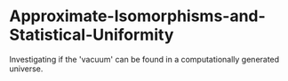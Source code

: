 # Approximate-Isomorphisms-and-Statistical-Uniformity

Investigating if the 'vacuum' can be found in a computationally generated universe.

